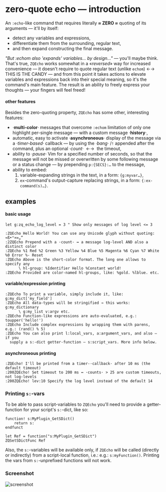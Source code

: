 # zero-quote echo — introduction

An `:echo`-like command that requires literally **≈ ZERO ≈** quoting of its
arguments — it'll by itself:
- detect any variables and expressions,
- differentiate them from the surrounding, regular text,
- and then expand constructing the final message.

*"But :echom also 'expands' variables… by design…"* — you'll maybe think.
That's true, `ZQEcho` works somewhat in a «*reversed*» way for increased
convenience — it doesn't require to quote regular text (unlike `echom`) ←→ THIS
IS THE CANDY — and from this point it takes actions to elevate variables and
expressions back into their special meaning, so it's the command's main
feature. The result is an ability to freely express your thoughts — your
fingers will feel freed!

#### other features

Besides the zero-quoting property, `ZQEcho` has some other, interesting
features:

- ·**multi-color**· messages that overcome `:echom` limitation of only one
  highlight per-single message — with a custom message ·**history**·,
- automatic, easy to activate ·**asynchroneous**· display of the message via a
  *·timer-based·* callback — by using the *·bang·* /`!` appended after the
  command, plus an optional *·count·* &nbsp;←→&nbsp; the timeout,
- ability to *·pause·* Vim for a specified number of seconds, so that the
  message will not be missed or overwritten by some following message or a
  status change — by prepending `p:{SECS}:…` to the message,
- ability to embed:
    1. variable-expanding strings in the text, in a form: `{g:myvar…}`,
    2. `ex`-command's output-capture replacing strings, in a form:
       `{:ex-command(s)…}`.

## examples

#### basic usage

```
let g:zq_echo_log_level = 3 " Show only messages of log level <= 3

:ZQEcho Hello World! You can use any Unicode glyph without quoting: ≈ß•°×∞„”
:2ZQEcho Prepend with a ·count· ↔ a message log-level AND also a distinct color
:ZQEcho %1 Red %2 Green %3 Yellow %4 Blue %5 Magenta %6 Cyan %7 White %0 Error %- Reset
:ZQEcho Above is the short-color format. The long one allows to specify any
      \ hl-group: %Identifier Hello %Constant world!
:ZQEcho Provided are color-named hl-groups, like: %gold. %lblue. etc.
```

#### variable/expression printing

```
:ZQEcho To print a variable, simply include it, like: g:my_dict['my_field']
:ZQEcho All data-types will be stringified → this works: g:my_dictionary
      \ g:my_list v:argv etc.
:ZQEcho Function-like expressions are auto-evaluated, e.g.: toupper('hello!')
:ZQEcho Include complex expressions by wrapping them with parens, e.g.: (rand() % 5)
:ZQEcho You can also print l:local_vars, a:argument_vars, and also — if you
  supply a s:-dict getter-function — s:script_vars. More info below.
```

#### asynchroneous printing

```
:ZQEcho! I'll be printed from a timer-·callback· after 10 ms (the default timeout)
:200ZQEcho! Set timeout to 200 ms ↔ ·counts· > 25 are custom timeouts, not log-levels
:200ZQEcho! lev:10 Specify the log level instead of the default 14
```

### Printing `s:`-vars

To be able to pass script-variables to `ZQEcho` you'll need to provide a
getter-function for your script's `s:`-dict, like so:

```vim
function! s:MyPlugin_GetSDict()
    return s:
endfunct
    
let Ref = function("s:MyPlugin_GetSDict")
ZQSetSDictFunc Ref
```

Also, the `s:`-variables will be available only, if `ZQEcho` will be called
(directly or indirectly) from a script-local function, i.e.: e.g.:
`s:myFunction()`. Printing the vars from `s:`-unprefixed functions will not
work.

### Screenshot

![screenshot](https://raw.githubusercontent.com/vim-add-ons/zq-echo/master/img/history.png)

